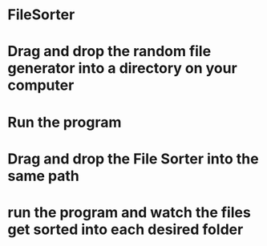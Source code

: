 # FileSorter
# Drag and drop the random file generator into a directory on your computer
# Run the program
# Drag and drop the File Sorter into the same path
# run the program and watch the files get sorted into each desired folder
